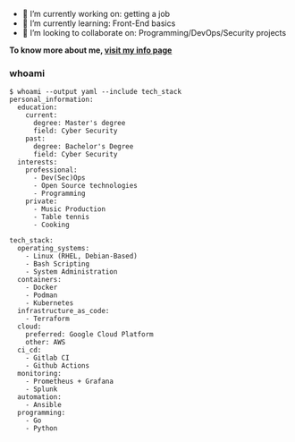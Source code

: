 - 🔭 I’m currently working on: getting a job
- 🌱 I’m currently learning: Front-End basics
- 👯 I’m looking to collaborate on: Programming/DevOps/Security projects

**To know more about me, [visit my info page](https://me.tscrond.com)**
### whoami
```
$ whoami --output yaml --include tech_stack
personal_information:
  education:
    current:
      degree: Master's degree
      field: Cyber Security
    past:
      degree: Bachelor's Degree
      field: Cyber Security
  interests:
    professional:
      - Dev(Sec)Ops
      - Open Source technologies
      - Programming
    private:
      - Music Production
      - Table tennis
      - Cooking

tech_stack:
  operating_systems:
    - Linux (RHEL, Debian-Based)
    - Bash Scripting
    - System Administration
  containers:
    - Docker
    - Podman
    - Kubernetes
  infrastructure_as_code:
    - Terraform
  cloud:
    preferred: Google Cloud Platform
    other: AWS
  ci_cd:
    - Gitlab CI
    - Github Actions
  monitoring:
    - Prometheus + Grafana
    - Splunk
  automation:
    - Ansible
  programming:
    - Go
    - Python
```
